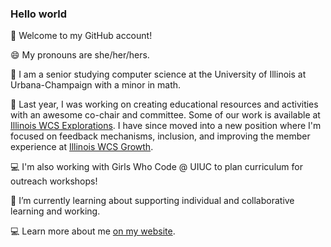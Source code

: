 ### Hello world 

👋 Welcome to my GitHub account!

😄 My pronouns are she/her/hers.

🏫 I am a senior studying computer science at the University of Illinois at Urbana-Champaign with a minor in math. 

🔭 Last year, I was working on creating educational resources and activities with an awesome co-chair and committee. Some of our work is available at [Illinois WCS Explorations](http://wcs.illinois.edu/explorations/index.html). I have since moved into a new position where I'm focused on feedback mechanisms, inclusion, and improving the member experience at [Illinois WCS Growth](https://go.illinoiswcs.org/growth-home).

💻 I'm also working with Girls Who Code @ UIUC to plan curriculum for outreach workshops!

🌱 I’m currently learning about supporting individual and collaborative learning and working.

💻 Learn more about me [on my website](https://melissachen.notion.site). 
